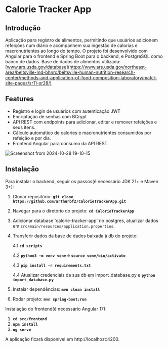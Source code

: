 # **Calorie Tracker App**

## **Introdução**

Aplicação para registro de alimentos, permitindo que usuários adicionem refeições num diário e acompanhem sua ingestão de calorias e macronutrientes ao longo do tempo. 
O projeto foi desenvolvido com Angular para o frontend e Spring Boot para o backend, e PostgreSQL como banco de dados. 
Base de dados de alimentos utilizada: [www.ars.usda.gov/database](https://www.ars.usda.gov/northeast-area/beltsville-md-bhnrc/beltsville-human-nutrition-research-center/methods-and-application-of-food-composition-laboratory/mafcl-site-pages/sr11-sr28/)

## **Features**

* Registro e login de usuários com autenticação JWT
* Encriptação de senhas com BCrypt
* API REST com endpoints para adicionar, editar e remover refeições e seus itens.
* Cálculo automático de calories e macronutrientes consumidos por refeição e por dia.
* Frontend Angular para consumo da API REST.

![Screenshot from 2024-10-28 19-10-15](https://github.com/user-attachments/assets/b919c978-341f-41e5-87a1-69e07d72a892)

## **Instalação**

Para instalar o backend, seguir os passos(é necessário JDK 21+ e Maven 3+):

1. Clonar repositório: **`git clone https://github.com/arthurbf2/CalorieTrackerApp.git`**
2. Navegar para o diretório do projeto: **`cd CalorieTrackerApp`**
3. Adicionar database 'calorie-tracker-app' no postgres, atualizar dados em `src/main/resources/application.properties`.
4. Transferir dados da base de dados baixada à db do projeto:

   4.1 **`cd scripts`**
   
   4.2 **`python3 -m venv venv`** e **`source venv/bin/activate`**
   
   4.3 **`pip install -r requirements.txt`**
   
   4.4 Atualizar credenciais da sua db em import_database.py e **`python import_database.py`**
   
5. Instalar dependências: **`mvn clean install`**
6. Rodar projeto: **`mvn spring-boot:run`**

Instalação do frontend(é necessário Angular 17):

1. **`cd src/frontend`**
2. **`npm install`**
3. **`ng serve`**

A aplicação ficará disponível em http://localhost:4200.


